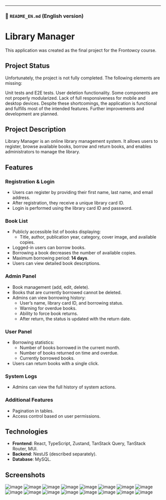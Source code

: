 
---

### 📄 `README_EN.md` (English version)


# Library Manager

This application was created as the final project for the Frontowcy course.

## Project Status
Unfortunately, the project is not fully completed. The following elements are missing:

Unit tests and E2E tests.
User deletion functionality.
Some components are not properly modularized.
Lack of full responsiveness for mobile and desktop devices.
Despite these shortcomings, the application is functional and fulfills most of the intended features. Further improvements and development are planned.

## Project Description

Library Manager is an online library management system. It allows users to register, browse available books, borrow and return books, and enables administrators to manage the library.

## Features

### Registration & Login
- Users can register by providing their first name, last name, and email address.
- After registration, they receive a unique library card ID.
- Login is performed using the library card ID and password.

### Book List
- Publicly accessible list of books displaying:
  - Title, author, publication year, category, cover image, and available copies.
- Logged-in users can borrow books.
- Borrowing a book decreases the number of available copies.
- Maximum borrowing period: **14 days**.
- Users can view detailed book descriptions.

### Admin Panel
- Book management (add, edit, delete).
- Books that are currently borrowed cannot be deleted.
- Admins can view borrowing history:
  - User’s name, library card ID, and borrowing status.
  - Warning for overdue books.
  - Ability to force book returns.
  - After return, the status is updated with the return date.

### User Panel
- Borrowing statistics:
  - Number of books borrowed in the current month.
  - Number of books returned on time and overdue.
  - Currently borrowed books.
- Users can return books with a single click.

### System Logs
- Admins can view the full history of system actions.

### Additional Features
- Pagination in tables.
- Access control based on user permissions.

## Technologies

- **Frontend**: React, TypeScript, Zustand, TanStack Query, TanStack Router, MUI.
- **Backend**: NestJS (described separately).
- **Database**: MySQL.

## Screenshots
![image](https://github.com/user-attachments/assets/db52798e-53b5-40c3-bc3d-dd3670e9eeb7)
![image](https://github.com/user-attachments/assets/12cbbfa2-ab80-4190-a3ad-c922fce09b36)
![image](https://github.com/user-attachments/assets/6dafeb11-6e7f-46e3-a14f-0ecb242ffadb)
![image](https://github.com/user-attachments/assets/3a30f747-0f4b-43ce-a6cb-142c778a1ee9)
![image](https://github.com/user-attachments/assets/f6934244-315a-4e42-877b-b37402a6ea31)
![image](https://github.com/user-attachments/assets/4f62d8f0-6571-4c84-8a0c-9405453878f9)
![image](https://github.com/user-attachments/assets/37c10895-437c-4ff5-92e3-2f4b2d3e3dbe)
![image](https://github.com/user-attachments/assets/e772f80c-4e62-4e59-94a4-c9f56d4c06ea)
![image](https://github.com/user-attachments/assets/3d790d15-f1e1-4ad5-9ef4-9db34f75ad77)
![image](https://github.com/user-attachments/assets/3955a960-b16c-4c6f-9a82-cea632f6767b)
![image](https://github.com/user-attachments/assets/9c67b7eb-685b-4a45-95ef-e07e8a81c34f)
![image](https://github.com/user-attachments/assets/2ea6c7f2-fc2f-4011-85cc-5b7ca064bcab)
![image](https://github.com/user-attachments/assets/e91a45a4-2514-4a70-a1b5-5f355032e495)
![image](https://github.com/user-attachments/assets/3f5c0dfd-5c1f-45f1-a01a-3aa5a2430cd1)
![image](https://github.com/user-attachments/assets/883e9a74-97ba-4b1a-8b73-615c7aa47bd0)
![image](https://github.com/user-attachments/assets/537e6555-8934-4dd1-a625-52e36d3a5444)











